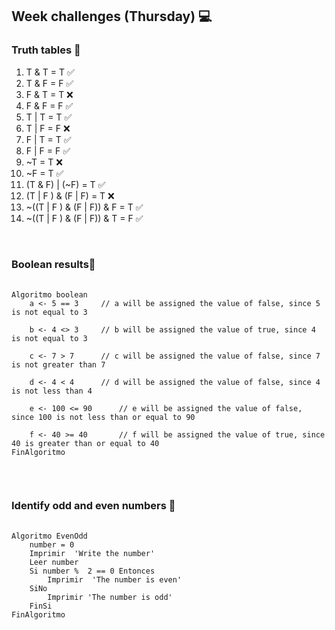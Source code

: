 <h2>Week challenges (Thursday) 💻</h2>

<h3>Truth tables 📝</h3>

1. T & T = T ✅ 
2. T & F = F ✅ 
3. F & T = T ❌
4. F & F = F ✅
5. T | T = T ✅
6. T | F = F ❌
7. F | T = T ✅
8. F | F = F ✅
9. ~T = T ❌
10. ~F = T ✅
11. (T & F) | (~F) = T ✅
12. (T | F ) & (F | F) = T ❌
13. ~((T | F ) & (F | F)) & F = T ✅
14. ~((T | F ) & (F | F)) & T = F ✅

</br>

<h3>Boolean results📝</h3>

<pre>
    <code>
Algoritmo boolean
	a <- 5 == 3		// a will be assigned the value of false, since 5 is not equal to 3

	b <- 4 <> 3		// b will be assigned the value of true, since 4 is not equal to 3

	c <- 7 > 7		// c will be assigned the value of false, since 7 is not greater than 7

	d <- 4 < 4		// d will be assigned the value of false, since 4 is not less than 4

	e <- 100 <= 90		// e will be assigned the value of false, since 100 is not less than or equal to 90

	f <- 40 >= 40		// f will be assigned the value of true, since 40 is greater than or equal to 40
FinAlgoritmo
    </code>
</pre>

</br>

<h3>Identify odd and even numbers 📝</h3>
<pre>
  <code>
Algoritmo EvenOdd
	number = 0
	Imprimir  'Write the number'
	Leer number
	Si number %  2 == 0 Entonces
		Imprimir  'The number is even'	
	SiNo
		Imprimir 'The number is odd'
	FinSi
FinAlgoritmo
   </code>
</pre>
